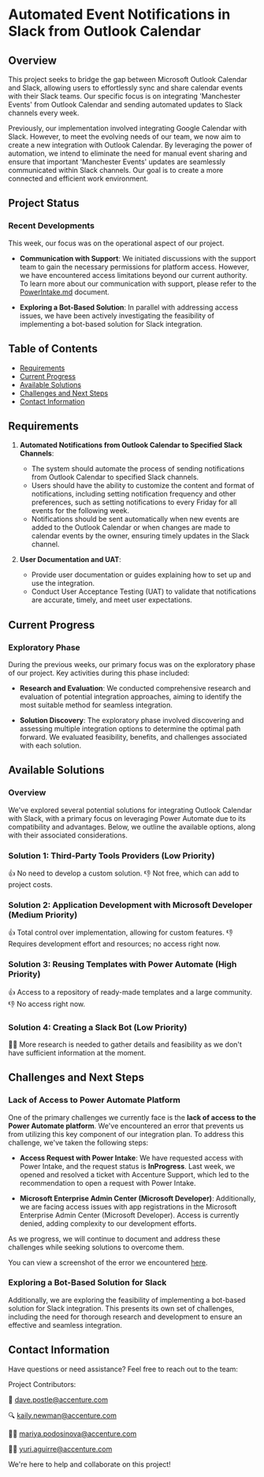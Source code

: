 # Automated Event Notifications in Slack from Outlook Calendar

## Overview

This project seeks to bridge the gap between Microsoft Outlook Calendar and Slack, allowing users to effortlessly sync and share calendar events with their Slack teams. Our specific focus is on integrating 'Manchester Events' from Outlook Calendar and sending automated updates to Slack channels every week.

Previously, our implementation involved integrating Google Calendar with Slack. However, to meet the evolving needs of our team, we now aim to create a new integration with Outlook Calendar. By leveraging the power of automation, we intend to eliminate the need for manual event sharing and ensure that important 'Manchester Events' updates are seamlessly communicated within Slack channels. Our goal is to create a more connected and efficient work environment.

## Project Status

### Recent Developments

This week, our focus was on the operational aspect of our project.

- **Communication with Support**: We initiated discussions with the support team to gain the necessary permissions for platform access. However, we have encountered access limitations beyond our current authority. To learn more about our communication with support, please refer to the [PowerIntake.md](URL_TO_POWER_INTAKE_DOC) document.

- **Exploring a Bot-Based Solution**: In parallel with addressing access issues, we have been actively investigating the feasibility of implementing a bot-based solution for Slack integration.

## Table of Contents

- [Requirements](#requirements)
- [Current Progress](#current-progress)
- [Available Solutions](#available-solutions)
- [Challenges and Next Steps](#challenges-and-next-steps)
- [Contact Information](#contact-information)

## Requirements

1. **Automated Notifications from Outlook Calendar to Specified Slack Channels**:

   - The system should automate the process of sending notifications from Outlook Calendar to specified Slack channels.
   - Users should have the ability to customize the content and format of notifications, including setting notification frequency and other preferences, such as setting notifications to every Friday for all events for the following week.
   - Notifications should be sent automatically when new events are added to the Outlook Calendar or when changes are made to calendar events by the owner, ensuring timely updates in the Slack channel.

2. **User Documentation and UAT**:
   - Provide user documentation or guides explaining how to set up and use the integration.
   - Conduct User Acceptance Testing (UAT) to validate that notifications are accurate, timely, and meet user expectations.

## Current Progress

### Exploratory Phase

During the previous weeks, our primary focus was on the exploratory phase of our project. Key activities during this phase included:

- **Research and Evaluation**: We conducted comprehensive research and evaluation of potential integration approaches, aiming to identify the most suitable method for seamless integration.

- **Solution Discovery**: The exploratory phase involved discovering and assessing multiple integration options to determine the optimal path forward. We evaluated feasibility, benefits, and challenges associated with each solution.

## Available Solutions

### Overview

We've explored several potential solutions for integrating Outlook Calendar with Slack, with a primary focus on leveraging Power Automate due to its compatibility and advantages. Below, we outline the available options, along with their associated considerations.

### Solution 1: Third-Party Tools Providers (Low Priority)

👍 No need to develop a custom solution.
👎 Not free, which can add to project costs.

### Solution 2: Application Development with Microsoft Developer (Medium Priority)

👍 Total control over implementation, allowing for custom features.
👎 Requires development effort and resources; no access right now.

### Solution 3: Reusing Templates with Power Automate (High Priority)

👍 Access to a repository of ready-made templates and a large community.
👎 No access right now.

### Solution 4: Creating a Slack Bot (Low Priority)

🤷‍♂️ More research is needed to gather details and feasibility as we don't have sufficient information at the moment.

## Challenges and Next Steps

### Lack of Access to Power Automate Platform

One of the primary challenges we currently face is the **lack of access to the Power Automate platform**. We've encountered an error that prevents us from utilizing this key component of our integration plan. To address this challenge, we've taken the following steps:

- **Access Request with Power Intake**: We have requested access with Power Intake, and the request status is **InProgress**. Last week, we opened and resolved a ticket with Accenture Support, which led to the recommendation to open a request with Power Intake.

- **Microsoft Enterprise Admin Center (Microsoft Developer)**: Additionally, we are facing access issues with app registrations in the Microsoft Enterprise Admin Center (Microsoft Developer). Access is currently denied, adding complexity to our development efforts.

As we progress, we will continue to document and address these challenges while seeking solutions to overcome them.

You can view a screenshot of the error we encountered [here](https://github.com/mariya-podosinova/notifications-for-slack/blob/main/issue-screenshots/Screenshot%202023-09-11%20at%2014.29.54.png).

### Exploring a Bot-Based Solution for Slack

Additionally, we are exploring the feasibility of implementing a bot-based solution for Slack integration. This presents its own set of challenges, including the need for thorough research and development to ensure an effective and seamless integration.

## Contact Information

Have questions or need assistance? Feel free to reach out to the team:

Project Contributors:

🤝 dave.postle@accenture.com

🔍 kaily.newman@accenture.com

👨‍💻 mariya.podosinova@accenture.com

👨‍💻 yuri.aguirre@accenture.com

We're here to help and collaborate on this project!
